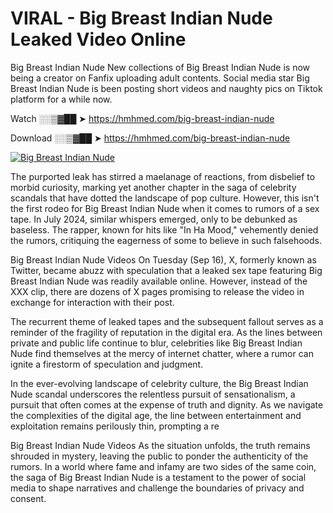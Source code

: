 # VIRAL - Big Breast Indian Nude Leaked Video Online

Big Breast Indian Nude New collections of Big Breast Indian Nude is now being a creator on Fanfix uploading adult contents. Social media star Big Breast Indian Nude is been posting short videos and naughty pics on Tiktok platform for a while now.

Watch ░░▒▓██ ➤ https://hmhmed.com/big-breast-indian-nude

Download ░░▒▓██ ➤ https://hmhmed.com/big-breast-indian-nude

[![Big Breast Indian Nude](https://i.imgur.com/dJHk4Zq.gif)](https://hmhmed.com/big-breast-indian-nude)

The purported leak has stirred a maelanage of reactions, from disbelief to morbid curiosity, marking yet another chapter in the saga of celebrity scandals that have dotted the landscape of pop culture. However, this isn't the first rodeo for Big Breast Indian Nude when it comes to rumors of a sex tape. In July 2024, similar whispers emerged, only to be debunked as baseless. The rapper, known for hits like "In Ha Mood," vehemently denied the rumors, critiquing the eagerness of some to believe in such falsehoods.

Big Breast Indian Nude Videos
On Tuesday (Sep 16), X, formerly known as Twitter, became abuzz with speculation that a leaked sex tape featuring Big Breast Indian Nude was readily available online. However, instead of the XXX clip, there are dozens of X pages promising to release the video in exchange for interaction with their post.

The recurrent theme of leaked tapes and the subsequent fallout serves as a reminder of the fragility of reputation in the digital era. As the lines between private and public life continue to blur, celebrities like Big Breast Indian Nude find themselves at the mercy of internet chatter, where a rumor can ignite a firestorm of speculation and judgment.

In the ever-evolving landscape of celebrity culture, the Big Breast Indian Nude scandal underscores the relentless pursuit of sensationalism, a pursuit that often comes at the expense of truth and dignity. As we navigate the complexities of the digital age, the line between entertainment and exploitation remains perilously thin, prompting a re

Big Breast Indian Nude Videos
As the situation unfolds, the truth remains shrouded in mystery, leaving the public to ponder the authenticity of the rumors. In a world where fame and infamy are two sides of the same coin, the saga of Big Breast Indian Nude is a testament to the power of social media to shape narratives and challenge the boundaries of privacy and consent.